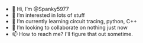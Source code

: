 - 👋 Hi, I’m @Spanky5977
- 👀 I’m interested in lots of stuff
- 🌱 I’m currently learning circuit tracing, python, C++
- 💞️ I’m looking to collaborate on nothing just now
- 📫 How to reach me? I'll figure that out sometime.

<!---
Spanky5977/Spanky5977 is a ✨ special ✨ repository because its `README.md` (this file) appears on your GitHub profile.
You can click the Preview link to take a look at your changes.
--->

